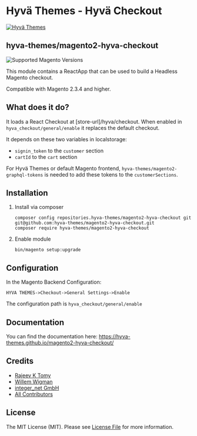 # Hyvä Themes - Hyvä Checkout

[![Hyvä Themes](https://repository-images.githubusercontent.com/303806175/a3973c80-479c-11eb-8716-03e369d87143)](https://hyva.io/)

## hyva-themes/magento2-hyva-checkout

![Supported Magento Versions][ico-compatibility]

This module contains a ReactApp that can be used to build a Headless Magento checkout.

Compatible with Magento 2.3.4 and higher.

## What does it do?
It loads a React Checkout at [store-url]/hyva/checkout. When enabled in `hyva_checkout/general/enable` it replaces the default checkout.

It depends on these two variables in localstorage:
 - `signin_token` to the `customer` section
 - `cartId` to the `cart` section

For Hyvä Themes or default Magento frontend, `hyva-themes/magento2-graphql-tokens` is needed to add these tokens to the `customerSections`.

## Installation

1. Install via composer
    ```
    composer config repositories.hyva-themes/magento2-hyva-checkout git git@github.com:hyva-themes/magento2-hyva-checkout.git
    composer require hyva-themes/magento2-hyva-checkout
    ```
2. Enable module
    ```
    bin/magento setup:upgrade
    ```
## Configuration

In the Magento Backend Configuration:

`HYVA THEMES->Checkout->General Settings->Enable`

The configuration path is `hyva_checkout/general/enable`

## Documentation

You can find the documentation here: https://hyva-themes.github.io/magento2-hyva-checkout/

## Credits

- [Rajeev K Tomy][link-author]
- [Willem Wigman][link-author2]
- [integer_net GmbH][link-company1]
- [All Contributors][link-contributors]

## License

The MIT License (MIT). Please see [License File](LICENSE.txt) for more information.

[ico-compatibility]: https://img.shields.io/badge/magento-%202.3%20|%202.4-brightgreen.svg?logo=magento&longCache=true&style=flat-square

[link-author]: https://github.com/progammer-rkt
[link-author2]: https://github.com/wigman
[link-company1]: https://integer-net.com
[link-contributors]: ../../contributors
